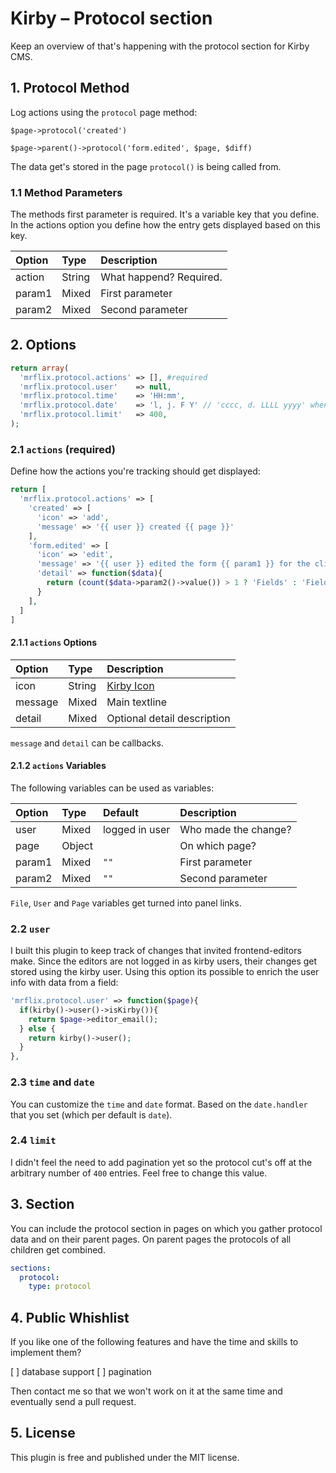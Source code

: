 # Kirby – Protocol section

Keep an overview of that's happening with the protocol section for Kirby CMS.


## 1. Protocol Method

Log actions using the `protocol` page method:

`$page->protocol('created')`

`$page->parent()->protocol('form.edited', $page, $diff)`

The data get's stored in the page `protocol()` is being called from.

### 1.1 Method Parameters

The methods first parameter is required. It's a variable key that you define. In the actions option you define how the entry gets displayed based on this key.

| Option | Type   | Description             |
|:-------|:-------|:------------------------|
| action | String | What happend? Required. |
| param1 | Mixed  | First parameter         |
| param2 | Mixed  | Second parameter        |


## 2. Options

```php
return array(
  'mrflix.protocol.actions' => [], #required
  'mrflix.protocol.user'    => null,
  'mrflix.protocol.time'    => 'HH:mm',
  'mrflix.protocol.date'    => 'l, j. F Y' // 'cccc, d. LLLL yyyy' when 'date.format' is 'intl'
  'mrflix.protocol.limit'   => 400,
);
```


### 2.1 `actions` (required)

Define how the actions you're tracking should get displayed:

```php
return [
  'mrflix.protocol.actions' => [
    'created' => [
      'icon' => 'add',
      'message' => '{{ user }} created {{ page }}'
    ],
    'form.edited' => [
      'icon' => 'edit',
      'message' => '{{ user }} edited the form {{ param1 }} for the client {{ page }}',
      'detail' => function($data){
        return (count($data->param2()->value()) > 1 ? 'Fields' : 'Field') .': '. implode(', ', $data->param2()->value());
      }
    ],
  ]
]
```

#### 2.1.1 `actions` Options

| Option  | Type   | Description                                                   |
|:--------|:-------|:--------------------------------------------------------------|
| icon    | String | [Kirby Icon](https://getkirby.com/docs/reference/panel/icons) |
| message | Mixed  | Main textline                                                 |
| detail  | Mixed  | Optional detail description                                   |

`message` and `detail` can be callbacks.

#### 2.1.2 `actions` Variables

The following variables can be used as variables:

| Option | Type   | Default        | Description          |
|:-------|:-------|:---------------|:---------------------|
| user   | Mixed  | logged in user | Who made the change? |
| page   | Object |                | On which page?       |
| param1 | Mixed  | `""`           | First parameter      |
| param2 | Mixed  | `""`           | Second parameter     |

`File`, `User` and `Page` variables get turned into panel links.


### 2.2 `user`

I built this plugin to keep track of changes that invited frontend-editors make. Since the editors are not logged in as kirby users, their changes get stored using the kirby user. Using this option its possible to enrich the user info with data from a field:

```php
'mrflix.protocol.user' => function($page){
  if(kirby()->user()->isKirby()){
    return $page->editor_email();
  } else {
    return kirby()->user();
  }
},
```

### 2.3 `time` and `date`

You can customize the `time` and `date` format. Based on the `date.handler` that you set (which per default is `date`).


### 2.4 `limit`

I didn't feel the need to add pagination yet so the protocol cut's off at the arbitrary number of `400` entries. Feel free to change this value.


## 3. Section

You can include the protocol section in pages on which you gather protocol data and on their parent pages.
On parent pages the protocols of all children get combined.

```yaml
sections:
  protocol:
    type: protocol
```

## 4. Public Whishlist

If you like one of the following features and have the time and skills to implement them?

[ ] database support
[ ] pagination

Then contact me so that we won't work on it at the same time and eventually send a pull request.

## 5. License

This plugin is free and published under the MIT license.
